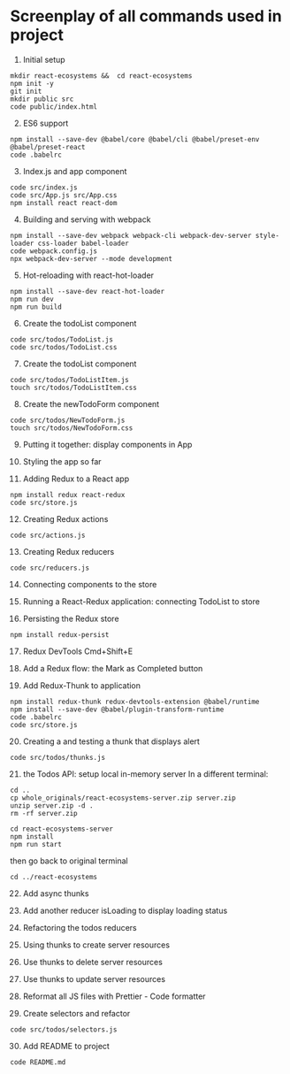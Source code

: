 # Screenplay of all commands used in project

1. Initial setup

```
mkdir react-ecosystems &&  cd react-ecosystems
npm init -y
git init
mkdir public src
code public/index.html
```

2. ES6 support

```
npm install --save-dev @babel/core @babel/cli @babel/preset-env @babel/preset-react
code .babelrc
```

3. Index.js and app component

```
code src/index.js
code src/App.js src/App.css
npm install react react-dom
```

4. Building and serving with webpack

```
npm install --save-dev webpack webpack-cli webpack-dev-server style-loader css-loader babel-loader
code webpack.config.js
npx webpack-dev-server --mode development
```

5. Hot-reloading with react-hot-loader

```
npm install --save-dev react-hot-loader
npm run dev
npm run build
```

6. Create the todoList component

```
code src/todos/TodoList.js
code src/todos/TodoList.css
```

7. Create the todoList component

```
code src/todos/TodoListItem.js
touch src/todos/TodoListItem.css
```

8. Create the newTodoForm component

```
code src/todos/NewTodoForm.js
touch src/todos/NewTodoForm.css
```

9. Putting it together: display components in App

10. Styling the app so far

11. Adding Redux to a React app

```
npm install redux react-redux
code src/store.js
```

12. Creating Redux actions

```
code src/actions.js
```

13. Creating Redux reducers

```
code src/reducers.js
```

14. Connecting components to the store

15. Running a React-Redux application: connecting TodoList to store

16. Persisting the Redux store

```
npm install redux-persist
```

17. Redux DevTools Cmd+Shift+E

18. Add a Redux flow: the Mark as Completed button

19. Add Redux-Thunk to application

```
npm install redux-thunk redux-devtools-extension @babel/runtime
npm install --save-dev @babel/plugin-transform-runtime
code .babelrc
code src/store.js
```

20. Creating a and testing a thunk that displays alert

```
code src/todos/thunks.js
```

21. the Todos API: setup local in-memory server
    In a different terminal:

```
cd ..
cp whole_originals/react-ecosystems-server.zip server.zip
unzip server.zip -d .
rm -rf server.zip

cd react-ecosystems-server
npm install
npm run start
```

then go back to original terminal

```
cd ../react-ecosystems
```

22. Add async thunks

23. Add another reducer isLoading to display loading status

24. Refactoring the todos reducers

25. Using thunks to create server resources

26. Use thunks to delete server resources

27. Use thunks to update server resources

28. Reformat all JS files with Prettier - Code formatter

29. Create selectors and refactor

```
code src/todos/selectors.js
```

30. Add README to project

```
code README.md
```
